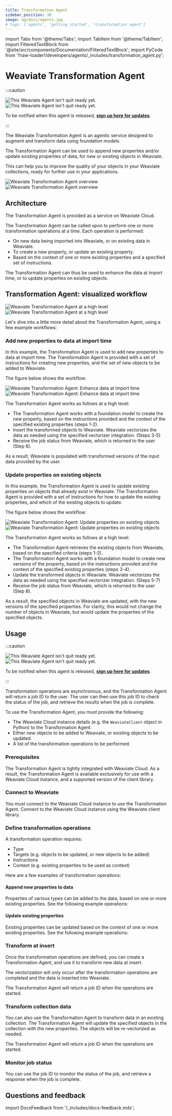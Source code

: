 ```yaml
---
title: Transformation Agent
sidebar_position: 30
image: og/docs/agents.jpg
# tags: ['agents', 'getting started', 'transformation agent']
---
```


import Tabs from '@theme/Tabs';
import TabItem from '@theme/TabItem';
import FilteredTextBlock from '@site/src/components/Documentation/FilteredTextBlock';
import PyCode from '!!raw-loader!/developers/agents/_includes/transformation_agent.py';

# Weaviate Transformation Agent

:::caution

![This Weaviate Agent isn't quit ready yet.](../_includes/agents_coming_soon_light.png#gh-light-mode-only "This Weaviate Agent isn't quit ready yet.")
![This Weaviate Agent isn't quit ready yet.](../_includes/agents_coming_soon_dark.png#gh-dark-mode-only "This Weaviate Agent isn't quit ready yet.")

To be notified when this agent is released, [**sign up here for updates**](https://events.weaviate.io/weaviate-agents).

:::

The Weaviate Transformation Agent is an agentic service designed to augment and transform data using foundation models.

The Transformation Agent can be used to append new properties and/or update existing properties of data, for new or existing objects in Weaviate.

This can help you to improve the quality of your objects in your Weaviate collections, ready for further use in your applications.

![Weaviate Transformation Agent overview](../_includes/transformation_agent_overview_light.png#gh-light-mode-only "Weaviate Transformation Agent overview")
![Weaviate Transformation Agent overview](../_includes/transformation_agent_overview_dark.png#gh-dark-mode-only "Weaviate Transformation Agent overview")

## Architecture

The Transformation Agent is provided as a service on Weaviate Cloud.

The Transformation Agent can be called upon to perform one or more transformation operations at a time. Each operation is performed:

- On new data being imported into Weaviate, or on existing data in Weaviate.
- To create a new property, or update an existing property.
- Based on the context of one or more existing properties and a specified set of instructions.

The Transformation Agent can thus be used to enhance the data at import time, or to update properties on existing objects.

## Transformation Agent: visualized workflow

![Weaviate Transformation Agent at a high level](../_includes/transformation_agent_architecture_light.png#gh-light-mode-only "Weaviate Transformation Agent at a high level")
![Weaviate Transformation Agent at a high level](../_includes/transformation_agent_architecture_dark.png#gh-dark-mode-only "Weaviate Transformation Agent at a high level")

Let's dive into a little more detail about the Transformation Agent, using a few example workflows:

### Add new properties to data at import time

In this example, the Transformation Agent is used to add new properties to data at import time. The Transformation Agent is provided with a set of instructions for creating new properties, and the set of new objects to be added to Weaviate.

The figure below shows the workflow:

![Weaviate Transformation Agent: Enhance data at import time](../_includes/transformation_agent_new_append_light.png#gh-light-mode-only "Weaviate Transformation Agent: Enhance data at import time")
![Weaviate Transformation Agent: Enhance data at import time](../_includes/transformation_agent_new_append_dark.png#gh-dark-mode-only "Weaviate Transformation Agent: Enhance data at import time")

The Transformation Agent works as follows at a high level:

- The Transformation Agent works with a foundation model to create the new property, based on the instructions provided and the context of the specified existing properties (steps 1-2).
- Insert the transformed objects to Weaviate. Weaviate vectorizes the data as needed using the specified vectorizer integration. (Steps 3-5)
- Receive the job status from Weaviate, which is returned to the user (Step 6).

As a result, Weaviate is populated with transformed versions of the input data provided by the user.

### Update properties on existing objects

In this example, the Transformation Agent is used to update existing properties on objects that already exist in Weaviate. The Transformation Agent is provided with a set of instructions for how to update the existing properties, and which of the existing objects to update.

The figure below shows the workflow:

![Weaviate Transformation Agent: Update properties on existing objects](../_includes/transformation_agent_existing_update_light.png#gh-light-mode-only "Weaviate Transformation Agent: Update properties on existing objects")
![Weaviate Transformation Agent: Update properties on existing objects](../_includes/transformation_agent_existing_update_dark.png#gh-dark-mode-only "Weaviate Transformation Agent: Update properties on existing objects")

The Transformation Agent works as follows at a high level:

- The Transformation Agent retrieves the existing objects from Weaviate, based on the specified criteria (steps 1-2).
- The Transformation Agent works with a foundation model to create new versions of the property, based on the instructions provided and the context of the specified existing properties (steps 3-4).
- Update the transformed objects in Weaviate. Weaviate vectorizes the data as needed using the specified vectorizer integration. (Steps 5-7)
- Receive the job status from Weaviate, which is returned to the user (Step 8).

As a result, the specified objects in Weaviate are updated, with the new versions of the specified properties. For clarity, this would not change the number of objects in Weaviate, but would update the properties of the specified objects.

## Usage

:::caution

![This Weaviate Agent isn't quit ready yet.](../_includes/agents_coming_soon_light.png#gh-light-mode-only "This Weaviate Agent isn't quit ready yet.")
![This Weaviate Agent isn't quit ready yet.](../_includes/agents_coming_soon_dark.png#gh-dark-mode-only "This Weaviate Agent isn't quit ready yet.")

To be notified when this agent is released, [**sign up here for updates**](https://events.weaviate.io/weaviate-agents).

:::

Transformation operations are asynchronous, and the Transformation Agent will return a job ID to the user. The user can then use this job ID to check the status of the job, and retrieve the results when the job is complete.

To use the Transformation Agent, you must provide the following:

- The Weaviate Cloud instance details (e.g. the `WeaviateClient` object in Python) to the Transformation Agent.
- Either new objects to be added to Weaviate, or existing objects to be updated.
- A list of the transformation operations to be performed.

### Prerequisites

The Transformation Agent is tightly integrated with Weaviate Cloud. As a result, the Transformation Agent is available exclusively for use with a Weaviate Cloud instance, and a supported version of the client library.

### Connect to Weaviate

You must connect to the Weaviate Cloud instance to use the Transformation Agent. Connect to the Weaviate Cloud instance using the Weaviate client library.

<Tabs groupId="languages">
    <TabItem value="py_agents" label="Python">
        <FilteredTextBlock
            text={PyCode}
            startMarker="# START ConnectToWeaviate"
            endMarker="# END ConnectToWeaviate"
            language="py"
        />
    </TabItem>
</Tabs>

### Define transformation operations

A transformation operation requires:

- Type
- Targets (e.g. objects to be updated, or new objects to be added)
- Instructions
- Context (e.g. existing properties to be used as context)

Here are a few examples of transformation operations:

#### Append new properties to data

Properties of various types can be added to the data, based on one or more existing properties. See the following example operations:

<Tabs groupId="languages">
    <TabItem value="py_agents" label="Python">
        <FilteredTextBlock
            text={PyCode}
            startMarker="# START DefineOperationsAppend"
            endMarker="# END DefineOperationsAppend"
            language="py"
        />
    </TabItem>

</Tabs>

#### Update existing properties

Existing properties can be updated based on the context of one or more existing properties. See the following example operations:

<Tabs groupId="languages">
    <TabItem value="py_agents" label="Python">
        <FilteredTextBlock
            text={PyCode}
            startMarker="# START DefineOperationsUpdate"
            endMarker="# END DefineOperationsUpdate"
            language="py"
        />
    </TabItem>

</Tabs>

### Transform at insert

Once the transformation operations are defined, you can create a Transformation Agent, and use it to transform new data at insert.

The vectorization will only occur after the transformation operations are completed and the data is inserted into Weaviate.

The Transformation Agent will return a job ID when the operations are started.

<Tabs groupId="languages">
    <TabItem value="py_agents" label="Python">
        <FilteredTextBlock
            text={PyCode}
            startMarker="# START TransformAtInsert"
            endMarker="# END TransformAtInsert"
            language="py"
        />
    </TabItem>

</Tabs>

### Transform collection data

You can also use the Transformation Agent to transform data in an existing collection. The Transformation Agent will update the specified objects in the collection with the new properties. The objects will be re-vectorized as needed.

The Transformation Agent will return a job ID when the operations are started.

<Tabs groupId="languages">
    <TabItem value="py_agents" label="Python">
        <FilteredTextBlock
            text={PyCode}
            startMarker="# START TransformExisting"
            endMarker="# END TransformExisting"
            language="py"
        />
    </TabItem>

</Tabs>

### Monitor job status

You can use the job ID to monitor the status of the job, and retrieve a response when the job is complete.

<Tabs groupId="languages">
    <TabItem value="py_agents" label="Python">
        <FilteredTextBlock
            text={PyCode}
            startMarker="# START MonitorJobStatus"
            endMarker="# END MonitorJobStatus"
            language="py"
        />
    </TabItem>

</Tabs>

## Questions and feedback

import DocsFeedback from '/_includes/docs-feedback.mdx';

<DocsFeedback/>
